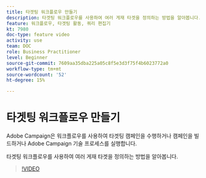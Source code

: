 ```yaml
---
title: 타겟팅 워크플로우 만들기
description: 타겟팅 워크플로우를 사용하여 여러 게재 타겟을 정의하는 방법을 알아봅니다.
feature: 워크플로우, 타겟팅 활동, 쿼리 편집기
kt: 7980
doc-type: feature video
activity: use
team: DOC
role: Business Practitioner
level: Beginner
source-git-commit: 7609aa35dba225a05c8f5e3d3f75f4b6023772a0
workflow-type: tm+mt
source-wordcount: '52'
ht-degree: 15%

---
```


# 타겟팅 워크플로우 만들기

Adobe Campaign은 워크플로우를 사용하여 타겟팅 캠페인을 수행하거나 캠페인을 빌드하거나 Adobe Campaign 기술 프로세스를 실행합니다.

타겟팅 워크플로우를 사용하여 여러 게재 타겟을 정의하는 방법을 알아봅니다.

>[!VIDEO](https://video.tv.adobe.com/v/25605?quality=12)
